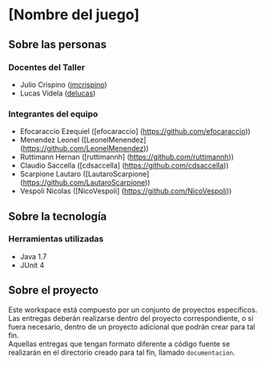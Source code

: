 # [Nombre del juego]

## Sobre las personas

### Docentes del Taller

* Julio Crispino ([jmcrispino](https://github.com/jmcrispino))
* Lucas Videla ([delucas](https://github.com/delucas))

### Integrantes del equipo

* Efocaraccio Ezequiel ([efocaraccio] (https://github.com/efocaraccio))
* Menendez Leonel ([LeonelMenendez] (https://github.com/LeonelMenendez))
* Ruttimann Hernan ([ruttimannh] (https://github.com/ruttimannh))
* Claudio Saccella ([cdsaccella] (https://github.com/cdsaccella))
* Scarpione Lautaro ([LautaroScarpione] (https://github.com/LautaroScarpione))
* Vespoli Nicolas ([NicoVespoli] (https://github.com/NicoVespoli))

## Sobre la tecnología

### Herramientas utilizadas

* Java 1.7
* JUnit 4

## Sobre el proyecto

Este workspace está compuesto por un conjunto de proyectos específicos. Las entregas deberán realizarse dentro del proyecto correspondiente, o si fuera necesario, dentro de un proyecto adicional que podrán crear para tal fin.  
Aquellas entregas que tengan formato diferente a código fuente se realizarán en el directorio creado para tal fin, llamado `documentacion`.
